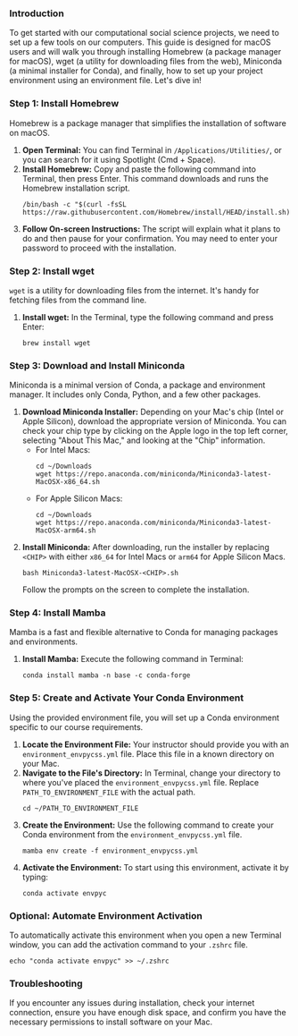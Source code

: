 ### Introduction
To get started with our computational social science projects, we need to set up a few tools on our computers. This guide is designed for macOS users and will walk you through installing Homebrew (a package manager for macOS), wget (a utility for downloading files from the web), Miniconda (a minimal installer for Conda), and finally, how to set up your project environment using an environment file. Let's dive in!

### Step 1: Install Homebrew
Homebrew is a package manager that simplifies the installation of software on macOS.

1. **Open Terminal:** You can find Terminal in `/Applications/Utilities/`, or you can search for it using Spotlight (Cmd + Space).
2. **Install Homebrew:** Copy and paste the following command into Terminal, then press Enter. This command downloads and runs the Homebrew installation script.
   ```
   /bin/bash -c "$(curl -fsSL https://raw.githubusercontent.com/Homebrew/install/HEAD/install.sh)"
   ```
3. **Follow On-screen Instructions:** The script will explain what it plans to do and then pause for your confirmation. You may need to enter your password to proceed with the installation.

### Step 2: Install wget
`wget` is a utility for downloading files from the internet. It's handy for fetching files from the command line.

1. **Install wget:** In the Terminal, type the following command and press Enter:
   ```
   brew install wget
   ```

### Step 3: Download and Install Miniconda
Miniconda is a minimal version of Conda, a package and environment manager. It includes only Conda, Python, and a few other packages.

1. **Download Miniconda Installer:** Depending on your Mac's chip (Intel or Apple Silicon), download the appropriate version of Miniconda. You can check your chip type by clicking on the Apple logo in the top left corner, selecting "About This Mac," and looking at the "Chip" information.
   - For Intel Macs:
     ```
     cd ~/Downloads
     wget https://repo.anaconda.com/miniconda/Miniconda3-latest-MacOSX-x86_64.sh
     ```
   - For Apple Silicon Macs:
     ```
     cd ~/Downloads
     wget https://repo.anaconda.com/miniconda/Miniconda3-latest-MacOSX-arm64.sh
     ```
2. **Install Miniconda:** After downloading, run the installer by replacing `<CHIP>` with either `x86_64` for Intel Macs or `arm64` for Apple Silicon Macs.
   ```
   bash Miniconda3-latest-MacOSX-<CHIP>.sh
   ```
   Follow the prompts on the screen to complete the installation.

### Step 4: Install Mamba
Mamba is a fast and flexible alternative to Conda for managing packages and environments.

1. **Install Mamba:** Execute the following command in Terminal:
   ```
   conda install mamba -n base -c conda-forge
   ```

### Step 5: Create and Activate Your Conda Environment
Using the provided environment file, you will set up a Conda environment specific to our course requirements.

1. **Locate the Environment File:** Your instructor should provide you with an `environment_envpycss.yml` file. Place this file in a known directory on your Mac.
2. **Navigate to the File's Directory:** In Terminal, change your directory to where you've placed the `environment_envpycss.yml` file. Replace `PATH_TO_ENVIRONMENT_FILE` with the actual path.
   ```
   cd ~/PATH_TO_ENVIRONMENT_FILE
   ```
3. **Create the Environment:** Use the following command to create your Conda environment from the `environment_envpycss.yml` file.
   ```
   mamba env create -f environment_envpycss.yml
   ```
4. **Activate the Environment:** To start using this environment, activate it by typing:
   ```
   conda activate envpyc
   ```

### Optional: Automate Environment Activation
To automatically activate this environment when you open a new Terminal window, you can add the activation command to your `.zshrc` file.
```
echo "conda activate envpyc" >> ~/.zshrc
```

### Troubleshooting
If you encounter any issues during installation, check your internet connection, ensure you have enough disk space, and confirm you have the necessary permissions to install software on your Mac.